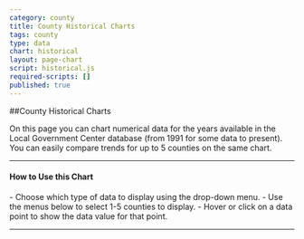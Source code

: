 ```yaml
---
category: county
title: County Historical Charts
tags: county
type: data
chart: historical
layout: page-chart
script: historical.js
required-scripts: []
published: true
---
```


##County Historical Charts

On this page you can chart numerical data for the years available in the Local Government Center database (from 1991 for some data to present). You can easily compare trends for up to 5 counties on the same chart.

<hr>
<h4 class="howto-header">How to Use this Chart</h4>
- Choose which type of data to display using the drop-down menu.
- Use the menus below to select 1-5 counties to display.
- Hover or click on a data point to show the data value for that point.
<hr>
